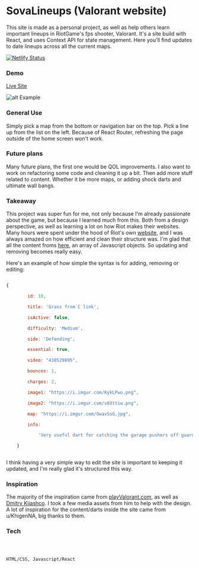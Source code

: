 # SovaLineups (Valorant website)







This site is made as a personal project, as well as help others learn important lineups in RiotGame's fps shooter, Valorant. It's a site build with React, and uses Context API for state management. Here you'll find updates to date lineups across all the current maps. 





[![Netlify Status](https://api.netlify.com/api/v1/badges/3136dde7-1155-401a-83a5-19da2c14294f/deploy-status)](https://app.netlify.com/sites/sovalineups/deploys)

### Demo







[Live Site](https://sovalineups.com/)



![alt Example](https://i.imgur.com/KFe5cFW.png)



### General Use







Simply pick a map from the bottom or navigation bar on the top. Pick a line up from the list on the left. Because of React Router, refreshing the page outside of the home screen won't work. 







### Future plans







Many future plans, the first one would be QOL improvements. I also want to work on refactoring some code and cleaning it up a bit. Then add more stuff related to content. Whether it be more maps, or adding shock darts and ultimate wall bangs.







### Takeaway







This project was super fun for me, not only because I'm already passionate about the game, but because I learned much from this. Both from a design perspective, as well as learning a lot on how Riot makes their websites. Many hours were spent under the hood of Riot's own [website](https://playvalorant.com/en-us/), and I was always amazed on how efficient and clean their structure was. I'm glad that all the content froms [here](https://github.com/brandonjoe/ValorantApp/tree/master/src/Data), an array of Javascript objects. So updating and removing becomes really easy. 

Here's an example of how simple the syntax is for adding, removing or editing: 

```javascript

{

		id: 10,

		title: 'Grass from C link',

		isActive: false,

		difficulty: 'Medium',

		side: 'Defending',

		essential: true,

		video: "430529895",

		bounces: 1,

		charges: 2,

		image1: "https://i.imgur.com/KykLPwu.png",

		image2: "https://i.imgur.com/v8Xttiw.png",

		map: "https://i.imgur.com/OwavSsG.jpg",

		info:

			'Very useful dart for catching the garage pushers off guard, while also holding courtyard for your mid player. It reveals a lot of grass, while also potentially revealing into their spawn. Move along the back wall until you see a small opening where you see the wall at mid. Aim very slightly above the shadow. Careful for the tiny red on the map, but this arrow lands so fast, it should get a pulse off before they move. '

	}



```

I think having a very simple way to edit the site is important to keeping it updated, and I'm really glad it's structured this way. 





### Inspiration



The majority of the inspiration came from [playValorant.com](https://playvalorant.com/en-us/), as well as [Dmitry Kiiashco](https://dribbble.com/UnEpicKid). I took a few media assets from him to help with the design. A lot of inspiration for the content/darts inside the site came from u/KhigenNA, big thanks to them. 



### Tech 







```



HTML/CSS, Javascript/React



```

